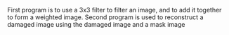 First program is to use a 3x3 filter to filter an image, and to add it together to form a weighted image. 
Second program is used to reconstruct a damaged image using the damaged image and a mask image

